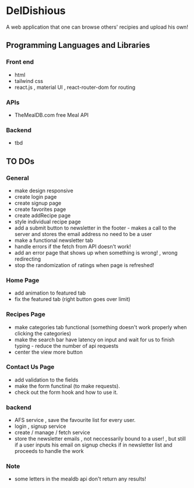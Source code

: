 # DelDishious

A web application that one can browse others' recipies and upload his own!

## Programming Languages and Libraries

### Front end

- html
- tailwind css
- react.js , material UI , react-router-dom for routing

### APIs

- TheMealDB.com free Meal API

### Backend

- tbd

## TO DOs

### General

- make design responsive
- create login page
- create signup page
- create favorites page
- create addRecipe page
- style individual recipe page
- add a submit button to newsletter in the footer - makes a call to the server and stores the email address no need to be a user
- make a functional newsletter tab
- handle errors if the fetch from API doesn't work!
- add an error page that shows up when something is wrong! , wrong redirecting
- stop the randomization of ratings when page is refreshed!

### Home Page

- add animation to featured tab
- fix the featured tab (right button goes over limit)

### Recipes Page

- make categories tab functional (something doesn't work properly when clicking the categories)
- make the search bar have latency on input and wait for us to finish typing - reduce the number of api requests
- center the view more button

### Contact Us Page

- add validation to the fields
- make the form functinal (to make requests).
- check out the form hook and how to use it.

### backend

- AFS service , save the favourite list for every user.
- login , signup service
- create / manage / fetch service
- store the newsletter emails , not neccessarily bound to a user! , but still if a user inputs his email on signup checks if in newsletter list and proceeds to handle the work

### Note

- some letters in the mealdb api don't return any results!

